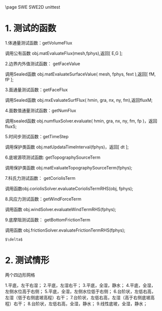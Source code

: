 ﻿\page SWE SWE2D unittest

# 1. 测试的函数


1.体通量测试函数：getVolumeFlux

调用公有函数 obj.matEvaluateFlux(mesh,fphys),返回[ E,G ];

2.边界内外值测试函数： getFaceValue

调用Sealed函数 obj.matEvaluateSurfaceValue( mesh, fphys, fext ),返回[ fM, fP ];

3.面通量测试函数：getFaceFlux

调用Sealed函数 obj.mxEvaluateSurfFlux( hmin, gra, nx, ny, fm),返回fluxM;

4.面数值通量测试函数：getNumFlux

调用sealed函数 obj.numfluxSolver.evaluate( hmin, gra, nx, ny, fm, fp )，返回fluxS;

5.时间步测试函数：getTimeStep

调用保护类函数 obj.matUpdataTimeInterval(fphys)，返回[ dt ];

6.底坡源项测试函数: getTopographySourceTerm

调用保护类函数 obj.matEvaluateTopographySourceTerm(fphys);

7.科氏力测试函数： getCoriolisTerm

调用函数obj.coriolisSolver.evaluateCoriolisTermRHS(obj, fphys);

8.风应力测试函数：getWindForceTerm

调用函数 obj.windSolver.evaluateWindTermRHS(fphys);

9.底摩阻测试函数： getBottomFrictionTerm

调用函数 obj.frictionSolver.evaluateFrictionTermRHS(fphys);

`$\delta$`


# 2. 测试情形

两个四边形网格

1.平底，左干右湿；
2.平底，左湿右干；
3.平底，全湿，静水；
4.平底，全湿，左侧水位高于右侧；
5.平底，全湿，左侧水位低于右侧；
6.台阶状，左低右高，左湿（低于右侧底坡高程）右干；
7.台阶状，左低右高，左湿（高于右侧底坡高程）右干；
8.台阶状，左低右高，全湿，静水；
9.线性底坡，全湿，静水；
